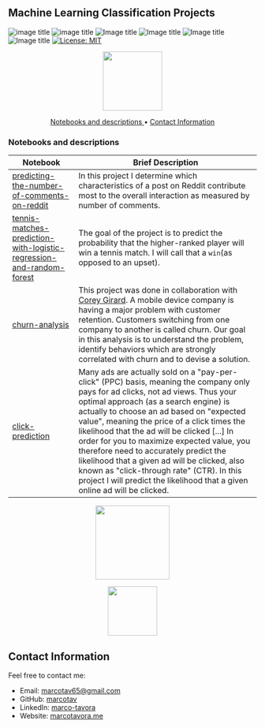 ## Machine Learning Classification Projects

![image title](https://img.shields.io/badge/python-v3.6-green.svg) ![image title](https://img.shields.io/badge/ntlk-v3.2.5-yellow.svg) ![Image title](https://img.shields.io/badge/sklearn-0.19.1-orange.svg) ![Image title](https://img.shields.io/badge/BeautifulSoup-4.6.0-blue.svg) ![Image title](https://img.shields.io/badge/pandas-0.22.0-red.svg) ![Image title](https://img.shields.io/badge/matplotlib-v2.1.2-orange.svg) [![License: MIT](https://img.shields.io/badge/License-MIT-yellow.svg)](https://opensource.org/licenses/MIT)
<br>

<p align="center">
<img src="https://github.com/marcotav/predicting-the-number-of-comments-on-reddit/blob/master/Reddit-logo.png" 
       width="120" height="120"/>  
</p> 

<p align="center">
  <a href="#nb"> Notebooks and descriptions </a>  •
  <a href="#ci"> Contact Information </a> 
</p>

<a id = 'nb'></a>
### Notebooks and descriptions
| Notebook | Brief Description |
|--------------------------------------------------------------------------------------------------------------|-------------------------------------------------------------------------------------------------------------------------------------------------------------------|
|[predicting-the-number-of-comments-on-reddit](http://nbviewer.jupyter.org/github/marcotav/deep-learning/blob/master/painters-identification/notebooks/capstone-models-final-model-building.ipynb) | In this project I determine which characteristics of a post on Reddit contribute most to the overall interaction as measured by number of comments.|
|[tennis-matches-prediction-with-logistic-regression-and-random-forest](http://nbviewer.jupyter.org/github/marcotav/deep-learning/blob/master/bitcoin/notebooks/deep-learning-LSTM-bitcoins.ipynb) | The goal of the project is to predict the probability that the higher-ranked player will win a tennis match. I will call that a `win`(as opposed to an upset).|
|[churn-analysis](http://nbviewer.jupyter.org/github/marcotav/deep-learning/blob/master/keras-tf-tutorial/notebooks/neural-nets-digits-mnist.ipynb) | This project was done in collaboration with [Corey Girard](https://github.com/coreygirard/). A mobile device company is having a major problem with customer retention. Customers switching from one company to another is called churn. Our goal in this analysis is to understand the problem, identify behaviors which are strongly correlated with churn and to devise a solution.|
|[click-prediction](http://nbviewer.jupyter.org/github/marcotav/deep-learning/blob/master/transfer-learning/notebooks/transfer-learning.ipynb) | Many ads are actually sold on a "pay-per-click" (PPC) basis, meaning the company only pays for ad clicks, not ad views. Thus your optimal approach (as a search engine) is actually to choose an ad based on "expected value", meaning the price of a click times the likelihood that the ad will be clicked [...] In order for you to maximize expected value, you therefore need to accurately predict the likelihood that a given ad will be clicked, also known as "click-through rate" (CTR). In this project I will predict the likelihood that a given online ad will be clicked.|


<p align="center">
<img src="https://github.com/marcotav/machine-learning-classification-projects/blob/master/churn/images/cellphone.jpg" width="150" height="150"/> 
</p>


<p align="center">
<img src="https://github.com/marcotav/machine-learning-classification-projects/blob/master/click-prediction/images/click1.png" width="100">  
</p> 

<a id = 'ci'></a>
## Contact Information

Feel free to contact me:

* Email: [marcotav65@gmail.com](mailto:marcotav65@gmail.com)
* GitHub: [marcotav](https://github.com/marcotav)
* LinkedIn: [marco-tavora](https://www.linkedin.com/in/marco-tavora)
* Website: [marcotavora.me](http://www.marcotavora.me)





